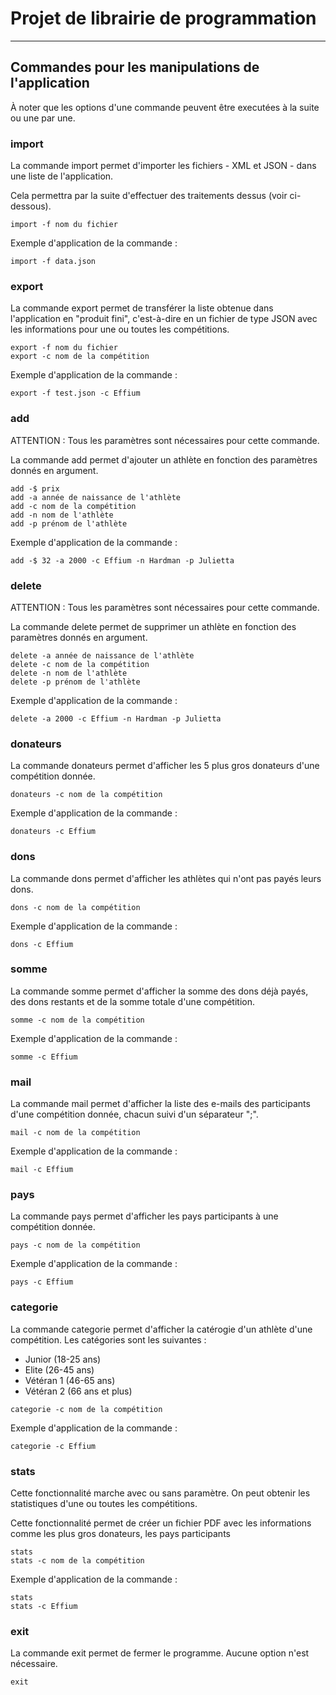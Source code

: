 # Projet de librairie de programmation

---

## Commandes pour les manipulations de l'application

À noter que les options d'une commande peuvent être executées à la suite ou une par une.

### import
La commande import permet d'importer les fichiers - XML et JSON - dans
une liste de l'application.

Cela permettra par la suite d'effectuer des traitements dessus 
(voir ci-dessous).

```
import -f nom du fichier
```

Exemple d'application de la commande :

```
import -f data.json
```
### export
La commande export permet de transférer la liste obtenue dans l'application
en "produit fini", c'est-à-dire en un fichier de type JSON avec les informations
pour une ou toutes les compétitions.

```
export -f nom du fichier
export -c nom de la compétition
```

Exemple d'application de la commande :

```
export -f test.json -c Effium
```

### add
ATTENTION : Tous les paramètres sont nécessaires pour cette commande.

La commande add permet d'ajouter un athlète en fonction des paramètres
donnés en argument.

```
add -$ prix
add -a année de naissance de l'athlète
add -c nom de la compétition
add -n nom de l'athlète
add -p prénom de l'athlète
```

Exemple d'application de la commande :

```
add -$ 32 -a 2000 -c Effium -n Hardman -p Julietta
```
### delete
ATTENTION : Tous les paramètres sont nécessaires pour cette commande.

La commande delete permet de supprimer un athlète en fonction des paramètres
donnés en argument.

```
delete -a année de naissance de l'athlète
delete -c nom de la compétition
delete -n nom de l'athlète
delete -p prénom de l'athlète
```

Exemple d'application de la commande :

```
delete -a 2000 -c Effium -n Hardman -p Julietta
```

### donateurs
La commande donateurs permet d'afficher les 5 plus gros donateurs d'une 
compétition donnée.

```
donateurs -c nom de la compétition
```

Exemple d'application de la commande :

```
donateurs -c Effium
```

### dons
La commande dons permet d'afficher les athlètes qui n'ont pas payés leurs dons.

```
dons -c nom de la compétition
```

Exemple d'application de la commande :

```
dons -c Effium
```

### somme
La commande somme permet d'afficher la somme des dons déjà payés, 
des dons restants et de la somme totale d'une compétition.

```
somme -c nom de la compétition
```
Exemple d'application de la commande :

```
somme -c Effium
```

### mail
La commande mail permet d'afficher la liste des e-mails des participants d'une compétition donnée,
chacun suivi d'un séparateur ";".

```
mail -c nom de la compétition
```

Exemple d'application de la commande :

```
mail -c Effium
```
### pays
La commande pays permet d'afficher les pays participants à une compétition donnée.

```
pays -c nom de la compétition
```

Exemple d'application de la commande :

```
pays -c Effium
```
### categorie
La commande categorie permet d'afficher la catérogie d'un athlète d'une compétition.
Les catégories sont les suivantes :
- Junior (18-25 ans)
- Elite (26-45 ans)
- Vétéran 1 (46-65 ans)
- Vétéran 2 (66 ans et plus)

```
categorie -c nom de la compétition
```

Exemple d'application de la commande :

```
categorie -c Effium
```
### stats

Cette fonctionnalité marche avec ou sans paramètre. On peut obtenir les statistiques d'une
ou toutes les compétitions.

Cette fonctionnalité permet de créer un fichier PDF avec les informations
comme les plus gros donateurs, les pays participants

```
stats
stats -c nom de la compétition
```

Exemple d'application de la commande :

```
stats
stats -c Effium
```

### exit
La commande exit permet de fermer le programme.
Aucune option n'est nécessaire.

```
exit
```